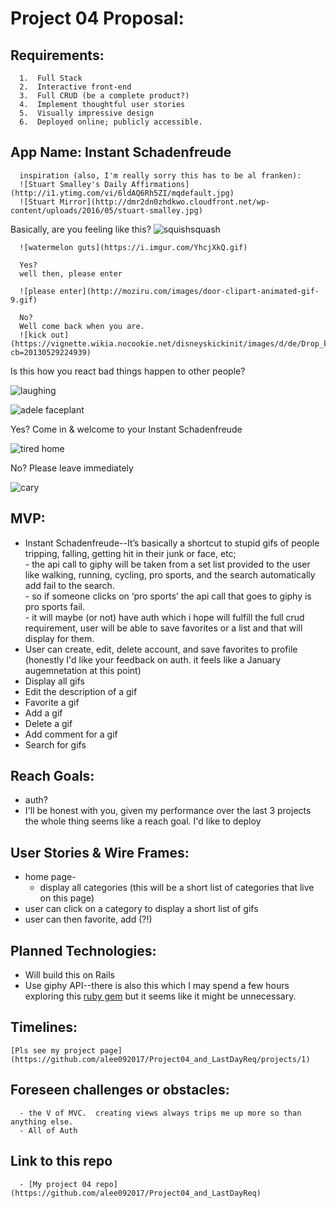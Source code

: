# Project 04 Proposal:

## Requirements:
      1.  Full Stack
      2.  Interactive front-end
      3.  Full CRUD (be a complete product?)
      4.  Implement thoughtful user stories
      5.  Visually impressive design
      6.  Deployed online; publicly accessible.

## App Name: Instant Schadenfreude
      inspiration (also, I'm really sorry this has to be al franken):
      ![Stuart Smalley's Daily Affirmations](http://i1.ytimg.com/vi/6ldAQ6Rh5ZI/mqdefault.jpg)
      ![Stuart Mirror](http://dmr2dn0zhdkwo.cloudfront.net/wp-content/uploads/2016/05/stuart-smalley.jpg)

Basically, are you feeling like this?
      ![squishsquash](https://i.imgur.com/poLI3e2.gif)
      
      ![watermelon guts](https://i.imgur.com/YhcjXkQ.gif)
      
      Yes?
      well then, please enter
      
      ![please enter](http://moziru.com/images/door-clipart-animated-gif-9.gif)
      
      No?
      Well come back when you are.
      ![kick out](https://vignette.wikia.nocookie.net/disneyskickinit/images/d/de/Drop_kick.gif/revision/latest?cb=20130529224939)

Is this how you react bad things happen to other people?

![laughing](https://media1.tenor.com/images/eaea680232800fa703fad66e067c0b5d/tenor.gif?itemid=4866628)

![adele faceplant](https://i.pinimg.com/originals/a3/64/34/a36434f9785fe9b749805fd22eb53c26.gif)

Yes?
Come in & welcome to your Instant Schadenfreude 
      
  ![tired home](http://gph.is/2bKttMX)
  
  No?
  Please leave immediately
  
  ![cary](https://media.giphy.com/media/Bt6RvwFsIMU8M/giphy.gif)

## MVP: 
  - Instant Schadenfreude--It’s basically a shortcut to stupid gifs of people tripping, falling, getting hit in their junk or face, etc;  
        - the api call to giphy will be taken from a set list provided to the user like walking, running, cycling, pro sports, and the search automatically add fail to the search.  
        - so if someone clicks on ‘pro sports’ the api call that goes to giphy is pro sports fail.  
        - it will maybe (or not) have auth which i hope will fulfill the full crud requirement, user will be able to save favorites or a list and that will display for them.
  - User can create, edit, delete account, and save favorites to profile (honestly I'd like your feedback on auth.  it feels like a January augemnetation at this point)
  - Display all gifs
  - Edit the description of a gif
  - Favorite a gif
  - Add a gif
  - Delete a gif
  - Add comment for a gif
  - Search for gifs
## Reach Goals:
  - auth?  
  -  I'll be honest with you, given my performance over the last 3 projects the whole thing seems like a reach goal.  I'd like to deploy
## User Stories & Wire Frames:
  - home page-
      - display all categories (this will be a short list of categories that live on this page)
   - user can click on a category to display a short list of gifs
   - user can then favorite, add (?!)

## Planned Technologies:
  - Will build this on Rails
  - Use giphy API--there is also this which I may spend a few hours exploring this [ruby gem](https://github.com/sebasoga/giphy) but it seems like it might be unnecessary.
  
  
## Timelines:

    [Pls see my project page](https://github.com/alee092017/Project04_and_LastDayReq/projects/1)

## Foreseen challenges or obstacles:

      - the V of MVC.  creating views always trips me up more so than anything else.
      - All of Auth

## Link to this repo

      - [My project 04 repo](https://github.com/alee092017/Project04_and_LastDayReq)



